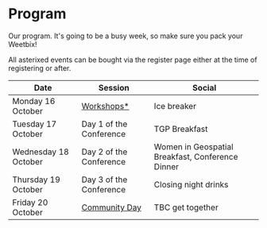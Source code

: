 # Program

Our program. It's going to be a busy week, so make sure you pack your Weetbix!

All asterixed events can be bought via the register page either at the time of registering or after.

| Date                 | Session                                                          | Social                                           |
| -------------------- | ---------------------------------------------------------------- | ------------------------------------------------ |
| Monday 16 October    | [Workshops*](https://2023.foss4g-oceania.org/#/workshops)        | Ice breaker                                      |
| Tuesday 17 October   | Day 1 of the Conference                                          | TGP Breakfast                                    |
| Wednesday 18 October | Day 2 of the Conference                                          | Women in Geospatial Breakfast, Conference Dinner |
| Thursday 19 October  | Day 3 of the Conference                                          | Closing night drinks                             |
| Friday 20 October    | [Community Day](https://2023.foss4g-oceania.org/#/community-day) | TBC get together                                 |
